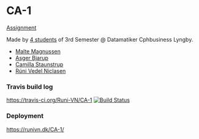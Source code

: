 # CA-1

[Assignment](https://docs.google.com/document/d/12hKo2N_VAHISCKVAxdqMpeiKGDSJajBzHJ182bHUdPU/edit)

Made by [4 students](https://github.com/Runi-VN/CA-1/graphs/contributors) of 3rd Semester @ Datamatiker Cphbusiness Lyngby.
- [Malte Magnussen](https://github.com/MalteMagnussen/)
- [Asger Bjarup](https://github.com/HrBjarup/)
- [Camilla Staunstrup](https://github.com/Castau/)
- [Rúni Vedel Niclasen](https://github.com/Runi-VN)

### Travis build log
https://travis-ci.org/Runi-VN/CA-1 [![Build Status](https://travis-ci.org/Runi-VN/CA-1.svg?branch=master)](https://travis-ci.org/Runi-VN/CA-1)

### Deployment
https://runivn.dk/CA-1/
